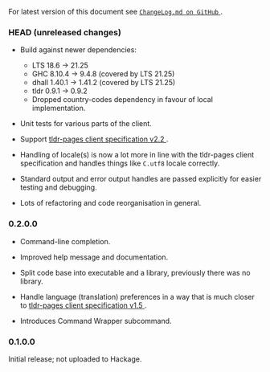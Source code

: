 For latest version of this document see [`ChangeLog.md on GitHub`
](https://github.com/trskop/tldr-client/blob/main/ChangeLog.md).


### HEAD (unreleased changes)

* Build against newer dependencies:

  - LTS 18.6 → 21.25
  - GHC 8.10.4 → 9.4.8 (covered by LTS 21.25)
  - dhall 1.40.1 → 1.41.2 (covered by LTS 21.25)
  - tldr 0.9.1 → 0.9.2
  - Dropped country-codes dependency in favour of local implementation.

* Unit tests for various parts of the client.

* Support [tldr-pages client specification v2.2
  ](https://github.com/tldr-pages/tldr/blob/v2.2/CLIENT-SPECIFICATION.md).

* Handling of locale(s) is now a lot more in line with the tldr-pages
  client specification and handles things like `C.utf8` locale
  correctly.

* Standard output and error output handles are passed explicitly for
  easier testing and debugging.

* Lots of refactoring and code reorganisation in general.


### 0.2.0.0

* Command-line completion.

* Improved help message and documentation.

* Split code base into executable and a library, previously there was no
  library.

* Handle language (translation) preferences in a way that is much closer to
  [tldr-pages client specification v1.5
  ](https://github.com/tldr-pages/tldr/blob/v1.5/CLIENT-SPECIFICATION.md).

* Introduces Command Wrapper subcommand.


### 0.1.0.0

Initial release; not uploaded to Hackage.
